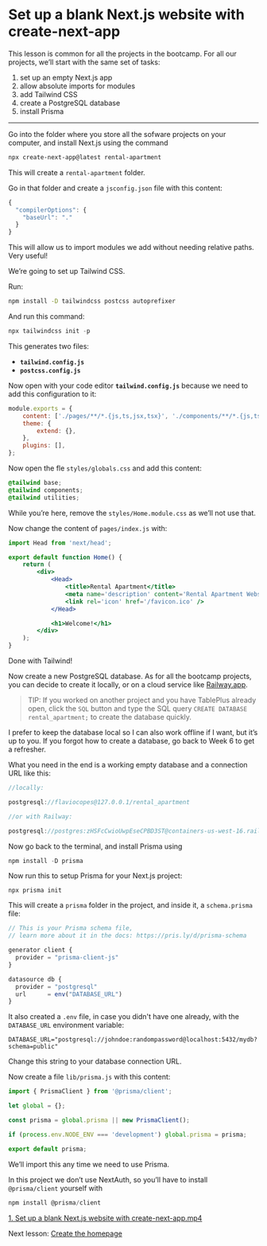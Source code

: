 # Set up a blank Next.js website with create-next-app

This lesson is common for all the projects in the bootcamp. For all our projects, we’ll start with the same set of tasks:

1. set up an empty Next.js app
2. allow absolute imports for modules
3. add Tailwind CSS
4. create a PostgreSQL database
5. install Prisma

---

Go into the folder where you store all the sofware projects on your computer, and install Next.js using the command

```bash
npx create-next-app@latest rental-apartment
```

This will create a `rental-apartment` folder.

Go in that folder and create a `jsconfig.json` file with this content:

```jsx
{
  "compilerOptions": {
    "baseUrl": "."
  }
}
```

This will allow us to import modules we add without needing relative paths. Very useful!

We’re going to set up Tailwind CSS.

Run:

```bash
npm install -D tailwindcss postcss autoprefixer
```

And run this command:

```jsx
npx tailwindcss init -p
```

This generates two files:

- **`tailwind.config.js`**
- **`postcss.config.js`**

Now open with your code editor **`tailwind.config.js`** because we need to add this configuration to it:

```jsx
module.exports = {
	content: ['./pages/**/*.{js,ts,jsx,tsx}', './components/**/*.{js,ts,jsx,tsx}'],
	theme: {
		extend: {},
	},
	plugins: [],
};
```

Now open the fle `styles/globals.css` and add this content:

```css
@tailwind base;
@tailwind components;
@tailwind utilities;
```

While you’re here, remove the `styles/Home.module.css` as we’ll not use that.

Now change the content of `pages/index.js` with:

```jsx
import Head from 'next/head';

export default function Home() {
	return (
		<div>
			<Head>
				<title>Rental Apartment</title>
				<meta name='description' content='Rental Apartment Website' />
				<link rel='icon' href='/favicon.ico' />
			</Head>

			<h1>Welcome!</h1>
		</div>
	);
}
```

Done with Tailwind!

Now create a new PostgreSQL database. As for all the bootcamp projects, you can decide to create it locally, or on a cloud service like [Railway.app](http://railway.app).

> TIP: If you worked on another project and you have TablePlus already open, click the `SQL` button and type the SQL query `CREATE DATABASE rental_apartment;` to create the database quickly.

I prefer to keep the database local so I can also work offline if I want, but it’s up to you. If you forgot how to create a database, go back to Week 6 to get a refresher.

What you need in the end is a working empty database and a connection URL like this:

```jsx
//locally:

postgresql://flaviocopes@127.0.0.1/rental_apartment

//or with Railway:

postgresql://postgres:zHSFcCwioUwpEseCPBD3ST@containers-us-west-16.railway.app:7131/railway
```

Now go back to the terminal, and install Prisma using

```jsx
npm install -D prisma
```

Now run this to setup Prisma for your Next.js project:

```
npx prisma init
```

This will create a `prisma` folder in the project, and inside it, a `schema.prisma` file:

```jsx
// This is your Prisma schema file,
// learn more about it in the docs: https://pris.ly/d/prisma-schema

generator client {
  provider = "prisma-client-js"
}

datasource db {
  provider = "postgresql"
  url      = env("DATABASE_URL")
}
```

It also created a `.env` file, in case you didn't have one already, with the `DATABASE_URL` environment variable:

```
DATABASE_URL="postgresql://johndoe:randompassword@localhost:5432/mydb?schema=public"
```

Change this string to your database connection URL.

Now create a file `lib/prisma.js` with this content:

```jsx
import { PrismaClient } from '@prisma/client';

let global = {};

const prisma = global.prisma || new PrismaClient();

if (process.env.NODE_ENV === 'development') global.prisma = prisma;

export default prisma;
```

We’ll import this any time we need to use Prisma.

In this project we don’t use NextAuth, so you’ll have to install `@prisma/client` yourself with

```jsx
npm install @prisma/client
```

[1. Set up a blank Next.js website with create-next-app.mp4](https://s3-us-west-2.amazonaws.com/secure.notion-static.com/cc2f337d-32fd-48b6-a8c9-4d2273d47cc8/1._Set_up_a_blank_Next.js_website_with_create-next-app.mp4)

Next lesson: [Create the homepage](https://www.notion.so/Create-the-homepage-a7ff2274c07e4a3cba06e84073853688)
